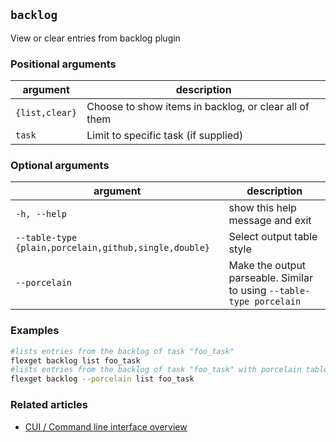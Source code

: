 ## `backlog`
View or clear entries from backlog plugin
### Positional arguments
| argument | description |
| --- | --- |
| `{list,clear}` | Choose to show items in backlog, or clear all of them |
| `task` | Limit to specific task (if supplied) |
### Optional arguments
| argument | description |
| --- | --- |
| `-h, --help` | show this help message and exit |
| `--table-type {plain,porcelain,github,single,double}` | Select output table style |
| `--porcelain` | Make the output parseable. Similar to using `--table-type porcelain` |
### Examples
```bash
#lists entries from the backlog of task "foo_task"
flexget backlog list foo_task
#lists entries from the backlog of task "foo_task" with porcelain table type
flexget backlog --porcelain list foo_task
```
### Related articles
* [CUI / Command line interface overview](/CLI)